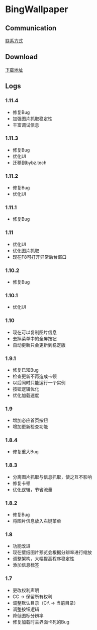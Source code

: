 # BingWallpaper
## Communication 
[联系方式](http://eaglexiang.xyz/about/) 
## Download
[下载地址](http://bybz.tech/) 
## Logs 
### 1.11.4
* 修复Bug
* 加强图片抓取稳定性
* 丰富调试信息

### 1.11.3 
* 修复Bug
* 优化UI
* 迁移到bybz.tech 

### 1.11.2
* 修复Bug 
* 优化UI 

### 1.11.1 
* 修复Bug 

### 1.11 
* 优化UI 
* 优化图片抓取 
* 现在F8可打开异常后台窗口

### 1.10.2 
* 修复Bug 

### 1.10.1 
* 优化UI 

### 1.10 
* 现在可以复制图片信息 
* 去掉菜单中的全屏按钮 
* 自动更新只会更新到稳定版 

### 1.9.1 
* 修复已知Bug 
* 检查更新不再造成卡顿 
* 以后同时只能运行一个实例 
* 按钮逻辑优化 
* 优化加载速度 

### 1.9 
* 增加必应首页按钮 
* 增加更新检查功能 

### 1.8.4 
* 修复重大Bug 

### 1.8.3
* 分离图片抓取与信息抓取，使之互不影响
* 修复卡顿
* 优化逻辑，节省流量

### 1.8.2
* 修复Bug
* 将图片信息放入右键菜单

### 1.8
* 功能改进
* 现在壁纸图片预览会根据分辨率进行缩放
* 调整架构，大幅提高程序稳定性
* 添加信息标签

### 1.7 
* 更改权利声明
* CC → 保留所有权利
* 调整默认目录（C:\ → 当前目录）
* 调整按钮逻辑
* 降低图标分辨率
* 修复加载时主界面卡死的Bug






